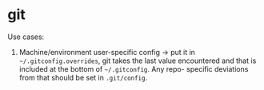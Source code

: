 # git

Use cases:

1. Machine/environment user-specific config -> put it in `~/.gitconfig.overrides`, git takes
   the last value encountered and that is included at the bottom of `~/.gitconfig`. Any repo-
   specific deviations from that should be set in `.git/config`.
